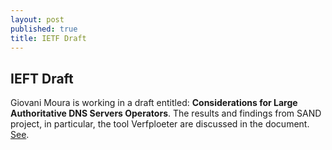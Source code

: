 ```yaml
---
layout: post
published: true
title: IETF Draft
---
```

## IEFT Draft

Giovani Moura is working in a draft entitled: **Considerations for Large Authoritative DNS Servers Operators**. The results and findings from SAND project, in particular, the tool Verfploeter are discussed in the document. [See](https://datatracker.ietf.org/doc/draft-moura-dnsop-authoritative-recommendations/).
